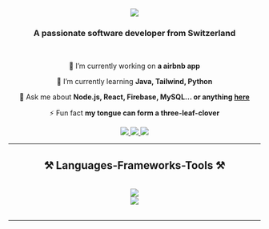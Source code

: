 <h1 align="center">
    <img src="https://readme-typing-svg.herokuapp.com/?font=Righteous&size=35&center=true&vCenter=true&width=500&height=70&duration=4000&lines=Hi+There!+👋;+I'm+Lucas!;" />
</h1>
<h3 align="center">A passionate software developer from Switzerland</h3>

<br/>
<div align="center">
 
🔭 I’m currently working on **a airbnb app**
 
🌱 I’m currently learning **Java, Tailwind, Python**

💬 Ask me about **Node.js, React, Firebase, MySQL... or anything [here](https://github.com/salesp07/salesp07/issues)**

⚡ Fun fact **my tongue can form a three-leaf-clover**

 </div>
 
<div align="center"> 
  <a href="mailto:lucas.heroin@stud.kbw.ch">
    <img src="https://img.shields.io/badge/Mail-333333?style=for-the-badge&logo=gmail&logoColor=red" />
  </a>
  <a href="https://linkedin.com/in/pedro-sales-muniz" target="_blank">
    <img src="https://img.shields.io/badge/LinkedIn-0077B5?style=for-the-badge&logo=linkedin&logoColor=white" target="_blank" />
  </a>
  <a href="https://salesp07.github.io" target="_blank">
     <img src="https://img.shields.io/badge/Portfolio-FF5722?style=for-the-badge&logo=todoist&logoColor=white" target="_blank" /> <!-- sqlite, safari, google-chrome are other good icon options -->
  </a>
</div>

 <hr/>
 <h2 align="center">⚒️ Languages-Frameworks-Tools ⚒️</h2>
<br/>
<div align="center">
    <img src="https://skillicons.dev/icons?i=react,tailwind,html,css,javascript,git,github,mysql" /><br>
    <img src="https://skillicons.dev/icons?i=nodejs,figma,vscode,express,firebase,c,java" />
</div>

<br/>
<hr/>

<!---
 <div align="center">  
  <img width="49%" height="195px" src="https://github-readme-stats.vercel.app/api?username=hereIsLucas&show_icons=true&count_private=true&hide_border=true&title_color=ff91a4&icon_color=ff91a4&text_color=c9d1d9&bg_color=0d1117" alt="Lucas github stats" /> 
  <img width="41%" height="195px" src="https://github-readme-stats.vercel.app/api/top-langs/?username=hereIsLucas&layout=compact&hide_border=true&title_color=ff91a4&text_color=ff91a4&bg_color=0d1117" />
</div>
--->

 
